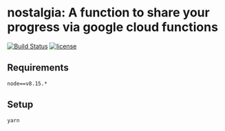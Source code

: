 # nostalgia: A function to share your progress via google cloud functions
[![Build Status](https://travis-ci.com/chck/nostalgia.svg?branch=master)](https://travis-ci.com/chck/nostalgia)
[![license](https://img.shields.io/github/license/mashape/apistatus.svg?maxAge=2592000)](https://github.com/chck/nostalgia/blob/master/LICENSE)

## Requirements
```
node==v8.15.*
```

## Setup
```
yarn
```

